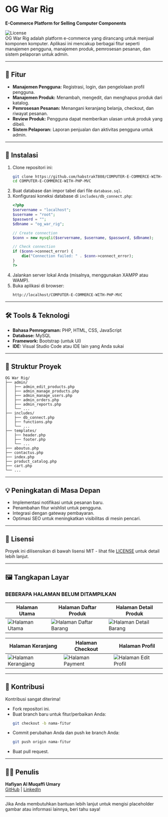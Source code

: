 # OG War Rig  
**E-Commerce Platform for Selling Computer Components**  

![License](https://img.shields.io/badge/license-MIT-green)  
OG War Rig adalah platform e-commerce yang dirancang untuk menjual komponen komputer. Aplikasi ini mencakup berbagai fitur seperti manajemen pengguna, manajemen produk, pemrosesan pesanan, dan sistem pelaporan untuk admin.

---

## 📝 Fitur  
- **Manajemen Pengguna:** Registrasi, login, dan pengelolaan profil pengguna.  
- **Manajemen Produk:** Menambah, mengedit, dan menghapus produk dari katalog.  
- **Pemrosesan Pesanan:** Menangani keranjang belanja, checkout, dan riwayat pesanan.  
- **Review Produk:** Pengguna dapat memberikan ulasan untuk produk yang dibeli.  
- **Sistem Pelaporan:** Laporan penjualan dan aktivitas pengguna untuk admin.  

---

## 🚀 Instalasi  
1. Clone repositori ini:  
   ```bash
   git clone https://github.com/habstrakT808/COMPUTER-E-COMMERCE-WITH-PHP-MVC.git
   cd COMPUTER-E-COMMERCE-WITH-PHP-MVC
   ```  
2. Buat database dan impor tabel dari file `database.sql`.  
3. Konfigurasi koneksi database di `includes/db_connect.php`:  
   ```php
   <?php
   $servername = "localhost";
   $username = "root";
   $password = "";
   $dbname = "og_war_rig";

   // Create connection
   $conn = new mysqli($servername, $username, $password, $dbname);

   // Check connection
   if ($conn->connect_error) {
       die("Connection failed: " . $conn->connect_error);
   }
   ?>
   ```  
4. Jalankan server lokal Anda (misalnya, menggunakan XAMPP atau WAMP).  
5. Buka aplikasi di browser:  
   ```
   http://localhost/COMPUTER-E-COMMERCE-WITH-PHP-MVC
   ```  

---

## 🛠️ Tools & Teknologi  
- **Bahasa Pemrograman:** PHP, HTML, CSS, JavaScript  
- **Database:** MySQL  
- **Framework:** Bootstrap (untuk UI)  
- **IDE:** Visual Studio Code atau IDE lain yang Anda sukai  

---

## 📂 Struktur Proyek  
```
OG War Rig/
├── admin/
│   ├── admin_edit_products.php
│   ├── admin_manage_products.php
│   ├── admin_manage_users.php
│   ├── admin_orders.php
│   ├── admin_reports.php
│   └── ...
├── includes/
│   ├── db_connect.php
│   ├── functions.php
│   └── ...
├── templates/
│   ├── header.php
│   ├── footer.php
│   └── ...
├── aboutus.php
├── contactus.php
├── index.php
├── product_catalog.php
├── cart.php
└── ...
```

---

## 💡 Peningkatan di Masa Depan  
- Implementasi notifikasi untuk pesanan baru.  
- Penambahan fitur wishlist untuk pengguna.  
- Integrasi dengan gateway pembayaran.  
- Optimasi SEO untuk meningkatkan visibilitas di mesin pencari.  

---

## 🔑 Lisensi  
Proyek ini dilisensikan di bawah lisensi MIT - lihat file [LICENSE](LICENSE) untuk detail lebih lanjut.  

---

## 🖼️ Tangkapan Layar
### BEBERAPA HALAMAN BELUM DITAMPILKAN
| Halaman Utama | Halaman Daftar Produk | Halaman Detail Produk |  
|---------------|----------------|-------------------|  
| ![Halaman Utama](https://github.com/user-attachments/assets/34109aaa-c09a-44d6-8bee-297e408f4e21) | ![Halaman Daftar Barang](https://github.com/user-attachments/assets/1ff44ba1-ba5e-4959-b059-d467c96bb4bf) | ![Halaman Detail Barang](https://github.com/user-attachments/assets/01ecba06-7233-412b-b3de-f0ec63cfe21b) |  

| Halaman Keranjang | Halaman Checkout | Halaman Profil |  
|------------------|---------------|-----------------|  
| ![Halaman Kerangjang](https://github.com/user-attachments/assets/9c2e0b9d-79e2-43f6-b41e-9de3e3634c6e) | ![Halaman Payment](https://github.com/user-attachments/assets/9ea97295-65de-4f44-81df-b5d0709236cb) | ![Halaman Edit Profil](https://github.com/user-attachments/assets/0e33424d-2445-49ea-89c8-c461514d09d7) |  

---

## 🙌 Kontribusi  
Kontribusi sangat diterima!  
- Fork repositori ini.  
- Buat branch baru untuk fitur/perbaikan Anda:  
  ```bash
  git checkout -b nama-fitur
  ```  
- Commit perubahan Anda dan push ke branch Anda:  
  ```bash
  git push origin nama-fitur
  ```  
- Buat pull request.  

---

## 🧑‍💻 Penulis  
**Hafiyan Al Muqaffi Umary**  
[GitHub](https://github.com/habstrakT808) | [LinkedIn](#)  

---

Jika Anda membutuhkan bantuan lebih lanjut untuk mengisi placeholder gambar atau informasi lainnya, beri tahu saya!
